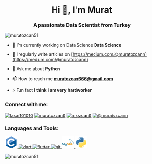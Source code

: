 <h1 align="center">Hi 👋, I'm Murat</h1>
<h3 align="center">A passionate Data Scientist from Turkey</h3>

<p align="left"> <img src="https://komarev.com/ghpvc/?username=muratozcan51&label=Profile%20views&color=0e75b6&style=flat" alt="muratozcan51" /> </p>

- 🔭 I’m currently working on Data Science **Data Science**

- 📝 I regularly write articles on [https://medium.com/@muratozcann](https://medium.com/@muratozcann)

- 💬 Ask me about **Python**

- 📫 How to reach me **muratozcan666@gmail.com**

- ⚡ Fun fact **I think i am very hardworker**

<h3 align="left">Connect with me:</h3>
<p align="left">
<a href="https://twitter.com/lasar101010" target="blank"><img align="center" src="https://raw.githubusercontent.com/rahuldkjain/github-profile-readme-generator/master/src/images/icons/Social/twitter.svg" alt="lasar101010" height="30" width="40" /></a>
<a href="https://linkedin.com/in/muratozcan6" target="blank"><img align="center" src="https://raw.githubusercontent.com/rahuldkjain/github-profile-readme-generator/master/src/images/icons/Social/linked-in-alt.svg" alt="muratozcan6" height="30" width="40" /></a>
<a href="https://instagram.com/m.ozcan6" target="blank"><img align="center" src="https://raw.githubusercontent.com/rahuldkjain/github-profile-readme-generator/master/src/images/icons/Social/instagram.svg" alt="m.ozcan6" height="30" width="40" /></a>
<a href="https://medium.com/@muratozcann" target="blank"><img align="center" src="https://raw.githubusercontent.com/rahuldkjain/github-profile-readme-generator/master/src/images/icons/Social/medium.svg" alt="@muratozcann" height="30" width="40" /></a>
</p>

<h3 align="left">Languages and Tools:</h3>
<p align="left"> <a href="https://www.cprogramming.com/" target="_blank" rel="noreferrer"> <img src="https://raw.githubusercontent.com/devicons/devicon/master/icons/c/c-original.svg" alt="c" width="40" height="40"/> </a> <a href="https://dart.dev" target="_blank" rel="noreferrer"> <img src="https://www.vectorlogo.zone/logos/dartlang/dartlang-icon.svg" alt="dart" width="40" height="40"/> </a> <a href="https://flutter.dev" target="_blank" rel="noreferrer"> <img src="https://www.vectorlogo.zone/logos/flutterio/flutterio-icon.svg" alt="flutter" width="40" height="40"/> </a> <a href="https://git-scm.com/" target="_blank" rel="noreferrer"> <img src="https://www.vectorlogo.zone/logos/git-scm/git-scm-icon.svg" alt="git" width="40" height="40"/> </a> <a href="https://www.mysql.com/" target="_blank" rel="noreferrer"> <img src="https://raw.githubusercontent.com/devicons/devicon/master/icons/mysql/mysql-original-wordmark.svg" alt="mysql" width="40" height="40"/> </a> <a href="https://www.python.org" target="_blank" rel="noreferrer"> <img src="https://raw.githubusercontent.com/devicons/devicon/master/icons/python/python-original.svg" alt="python" width="40" height="40"/> </a> </p>

<p><img align="center" src="https://github-readme-stats.vercel.app/api/top-langs?username=muratozcan51&show_icons=true&locale=en&layout=compact" alt="muratozcan51" /></p>
